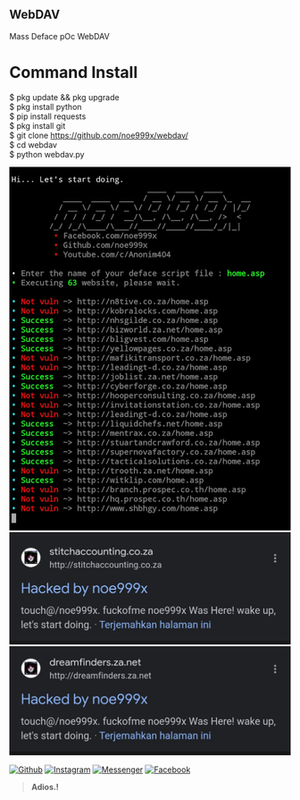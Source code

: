 ## WebDAV
Mass Deface pOc WebDAV

# Command Install
$ pkg update && pkg upgrade<br>
$ pkg install python<br>
$ pip install requests<br>
$ pkg install git<br>
$ git clone https://github.com/noe999x/webdav/<br>
$ cd webdav<br>
$ python webdav.py

<img src="https://github.com/noe999x/webdav/blob/main/ss.jpg">
<img src="https://github.com/noe999x/webdav/blob/main/h1.jpg">
<img src="https://github.com/noe999x/webdav/blob/main/h2.jpg">

[![Github](https://img.shields.io/badge/Github-noe999x-green?style=for-the-badge&logo=github)](https://github.com/noe999x)
[![Instagram](https://img.shields.io/badge/Instagram-noe999x-yellow?style=for-the-badge&logo=instagram)](https://www.instagram.com/bagaseka_apr)
[![Messenger](https://img.shields.io/badge/Massenger-Me-blue?style=for-the-badge&logo=messenger)](https://m.me/bagasekaapr)
[![Facebook](https://img.shields.io/badge/Facebook-noe999x-red?style=for-the-badge&logo=facebook)](https://m.facebook.com/noe999x)
> <b>Adios.!</b>
